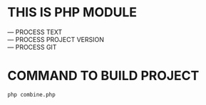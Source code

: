 # THIS IS PHP MODULE
— PROCESS TEXT<br>
— PROCESS PROJECT VERSION<br>
— PROCESS GIT<br>

# COMMAND TO BUILD PROJECT
````bash
php combine.php
````